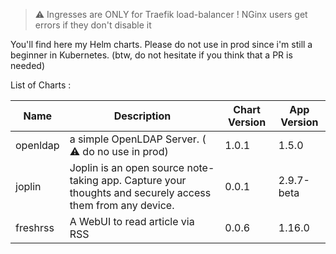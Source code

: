 
> :warning: Ingresses are ONLY for Traefik load-balancer ! NGinx users get errors if they don't disable it

You'll find here my Helm charts. Please do not use in prod since i'm still a beginner in Kubernetes. 
(btw, do not hesitate if you think that a PR is needed)


List of Charts : 

| Name  | Description | Chart Version | App Version |
|-------|-------------|---------------|-------------|
| openldap | a simple OpenLDAP Server. ( :warning: do no use in prod) | 1.0.1 | 1.5.0 |
| joplin | Joplin is an open source note-taking app. Capture your thoughts and securely access them from any device. | 0.0.1 | 2.9.7-beta |
| freshrss | A WebUI to read article via RSS | 0.0.6 | 1.16.0 |
